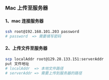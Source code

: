 ### Mac 上传至服务器

#### 1、mac 连接服务器

```bash
ssh root@192.168.101.203 password
# password  => 需要填写密码
```

#### 2、上传文件至服务器

```bash
scp localAddr root@129.28.133.151:serverAddr
put 文件地址
# localAddr  => 本地文件路径
# serverAddr => 需要上传到服务器的路径
```
